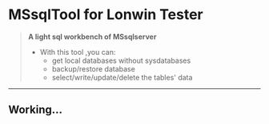 # MSsqlTool for Lonwin Tester  
> **A light sql workbench of MSsqlserver**  
> - With this tool ,you can:  
>   - get local databases without sysdatabases  
>   - backup/restore database  
>   - select/write/update/delete the tables' data  
--- 
## Working...  